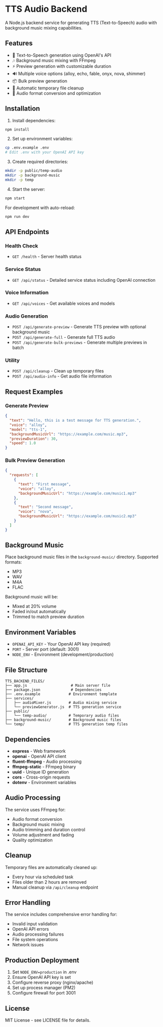 # TTS Audio Backend

A Node.js backend service for generating TTS (Text-to-Speech) audio with background music mixing capabilities.

## Features

- 🎵 Text-to-Speech generation using OpenAI's API
- 🎶 Background music mixing with FFmpeg
- ⚡ Preview generation with customizable duration
- 🔊 Multiple voice options (alloy, echo, fable, onyx, nova, shimmer)
- 📦 Bulk preview generation
- 🧹 Automatic temporary file cleanup
- 🔄 Audio format conversion and optimization

## Installation

1. Install dependencies:
```bash
npm install
```

2. Set up environment variables:
```bash
cp .env.example .env
# Edit .env with your OpenAI API key
```

3. Create required directories:
```bash
mkdir -p public/temp-audio
mkdir -p background-music
mkdir -p temp
```

4. Start the server:
```bash
npm start
```

For development with auto-reload:
```bash
npm run dev
```

## API Endpoints

### Health Check
- `GET /health` - Server health status

### Service Status
- `GET /api/status` - Detailed service status including OpenAI connection

### Voice Information
- `GET /api/voices` - Get available voices and models

### Audio Generation
- `POST /api/generate-preview` - Generate TTS preview with optional background music
- `POST /api/generate-full` - Generate full TTS audio
- `POST /api/generate-bulk-previews` - Generate multiple previews in batch

### Utility
- `POST /api/cleanup` - Clean up temporary files
- `POST /api/audio-info` - Get audio file information

## Request Examples

### Generate Preview
```json
{
  "text": "Hello, this is a test message for TTS generation.",
  "voice": "alloy",
  "model": "tts-1",
  "backgroundMusicUrl": "https://example.com/music.mp3",
  "previewDuration": 30,
  "speed": 1.0
}
```

### Bulk Preview Generation
```json
{
  "requests": [
    {
      "text": "First message",
      "voice": "alloy",
      "backgroundMusicUrl": "https://example.com/music1.mp3"
    },
    {
      "text": "Second message",
      "voice": "nova",
      "backgroundMusicUrl": "https://example.com/music2.mp3"
    }
  ]
}
```

## Background Music

Place background music files in the `background-music/` directory. Supported formats:
- MP3
- WAV
- M4A
- FLAC

Background music will be:
- Mixed at 20% volume
- Faded in/out automatically
- Trimmed to match preview duration

## Environment Variables

- `OPENAI_API_KEY` - Your OpenAI API key (required)
- `PORT` - Server port (default: 3001)
- `NODE_ENV` - Environment (development/production)

## File Structure

```
TTS_BACKEND_FILES/
├── app.js                    # Main server file
├── package.json              # Dependencies
├── .env.example             # Environment template
├── services/
│   ├── audioMixer.js        # Audio mixing service
│   └── previewGenerator.js  # TTS generation service
├── public/
│   └── temp-audio/          # Temporary audio files
├── background-music/        # Background music files
└── temp/                    # TTS generation temp files
```

## Dependencies

- **express** - Web framework
- **openai** - OpenAI API client
- **fluent-ffmpeg** - Audio processing
- **ffmpeg-static** - FFmpeg binary
- **uuid** - Unique ID generation
- **cors** - Cross-origin requests
- **dotenv** - Environment variables

## Audio Processing

The service uses FFmpeg for:
- Audio format conversion
- Background music mixing
- Audio trimming and duration control
- Volume adjustment and fading
- Quality optimization

## Cleanup

Temporary files are automatically cleaned up:
- Every hour via scheduled task
- Files older than 2 hours are removed
- Manual cleanup via `/api/cleanup` endpoint

## Error Handling

The service includes comprehensive error handling for:
- Invalid input validation
- OpenAI API errors
- Audio processing failures
- File system operations
- Network issues

## Production Deployment

1. Set `NODE_ENV=production` in .env
2. Ensure OpenAI API key is set
3. Configure reverse proxy (nginx/apache)
4. Set up process manager (PM2)
5. Configure firewall for port 3001

## License

MIT License - see LICENSE file for details.
